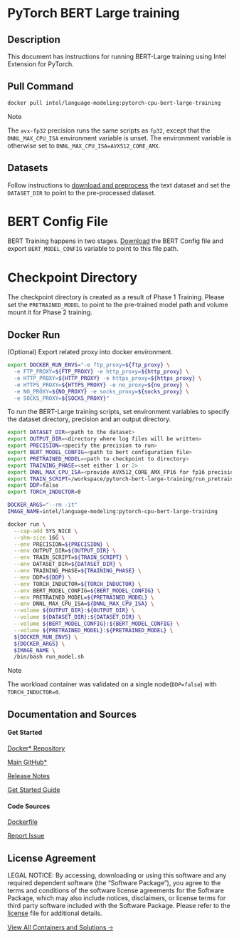 # PyTorch BERT Large training

## Description 
This document has instructions for running BERT-Large training using Intel Extension for PyTorch. 

## Pull Command

```bash
docker pull intel/language-modeling:pytorch-cpu-bert-large-training
```

> [!NOTE]
> The `avx-fp32` precision runs the same scripts as `fp32`, except that the `DNNL_MAX_CPU_ISA` environment variable is unset. The environment variable is otherwise set to `DNNL_MAX_CPU_ISA=AVX512_CORE_AMX`.

## Datasets
Follow instructions to [download and preprocess](./README.md#download-the-preprocessed-text-dataset)  the text dataset and set the `DATASET_DIR` to point to the pre-processed dataset.

# BERT Config File
BERT Training happens in two stages. [Download](https://drive.google.com/drive/folders/1oQF4diVHNPCclykwdvQJw8n_VIWwV0PT) the BERT Config file and export `BERT_MODEL_CONFIG` variable to point to this file path. 

# Checkpoint Directory
The checkpoint directory is created as a result of Phase 1 Training. Please set the `PRETRAINED_MODEL` to point to the pre-trained model path and volume mount it for Phase 2 training. 

## Docker Run
(Optional) Export related proxy into docker environment.
```bash
export DOCKER_RUN_ENVS="-e ftp_proxy=${ftp_proxy} \
  -e FTP_PROXY=${FTP_PROXY} -e http_proxy=${http_proxy} \
  -e HTTP_PROXY=${HTTP_PROXY} -e https_proxy=${https_proxy} \
  -e HTTPS_PROXY=${HTTPS_PROXY} -e no_proxy=${no_proxy} \
  -e NO_PROXY=${NO_PROXY} -e socks_proxy=${socks_proxy} \
  -e SOCKS_PROXY=${SOCKS_PROXY}"
```

To run the BERT-Large training scripts, set environment variables to specify the dataset directory, precision and an output directory. 

```bash
export DATASET_DIR=<path to the dataset>
export OUTPUT_DIR=<directory where log files will be written>
export PRECISION=<specify the precision to run>
export BERT_MODEL_CONFIG=<path to bert configuration file>
export PRETRAINED_MODEL=<path to checkpoint to directory>
export TRAINING_PHASE=<set either 1 or 2>
export DNNL_MAX_CPU_ISA=<provide AVX512_CORE_AMX_FP16 for fp16 precision>
export TRAIN_SCRIPT=/workspace/pytorch-bert-large-training/run_pretrain_mlperf.py 
export DDP=false
export TORCH_INDUCTOR=0

DOCKER_ARGS="--rm -it"
IMAGE_NAME=intel/language-modeling:pytorch-cpu-bert-large-training

docker run \
  --cap-add SYS_NICE \
  --shm-size 16G \
  --env PRECISION=${PRECISION} \
  --env OUTPUT_DIR=${OUTPUT_DIR} \
  --env TRAIN_SCRIPT=${TRAIN_SCRIPT} \
  --env DATASET_DIR=${DATASET_DIR} \
  --env TRAINING_PHASE=${TRAINING_PHASE} \
  --env DDP=${DDP} \
  --env TORCH_INDUCTOR=${TORCH_INDUCTOR} \
  --env BERT_MODEL_CONFIG=${BERT_MODEL_CONFIG} \
  --env PRETRAINED_MODEL=${PRETRAINED_MODEL} \
  --env DNNL_MAX_CPU_ISA=${DNNL_MAX_CPU_ISA} \
  --volume ${OUTPUT_DIR}:${OUTPUT_DIR} \
  --volume ${DATASET_DIR}:${DATASET_DIR} \
  --volume ${BERT_MODEL_CONFIG}:${BERT_MODEL_CONFIG} \
  --volume ${PRETRAINED_MODEL}:${PRETRAINED_MODEL} \
  ${DOCKER_RUN_ENVS} \
  ${DOCKER_ARGS} \
  $IMAGE_NAME \
  /bin/bash run_model.sh
```

> [!NOTE]
> The workload container was validated on a single node(`DDP=false`) with `TORCH_INDUCTOR=0`.

## Documentation and Sources
#### Get Started​
[Docker* Repository](https://hub.docker.com/r/intel/language-modeling)

[Main GitHub*](https://github.com/IntelAI/models)

[Release Notes](https://github.com/IntelAI/models/releases)

[Get Started Guide](https://github.com/IntelAI/models/blob/master/models_v2/pytorch/bert_large/training/cpu/CONTAINER.md)

#### Code Sources
[Dockerfile](https://github.com/IntelAI/models/tree/master/docker/pytorch)

[Report Issue](https://community.intel.com/t5/Intel-Optimized-AI-Frameworks/bd-p/optimized-ai-frameworks)

## License Agreement
LEGAL NOTICE: By accessing, downloading or using this software and any required dependent software (the “Software Package”), you agree to the terms and conditions of the software license agreements for the Software Package, which may also include notices, disclaimers, or license terms for third party software included with the Software Package. Please refer to the [license](https://github.com/IntelAI/models/tree/master/third_party) file for additional details.

[View All Containers and Solutions 🡢](https://www.intel.com/content/www/us/en/developer/tools/software-catalog/containers.html?s=Newest)
